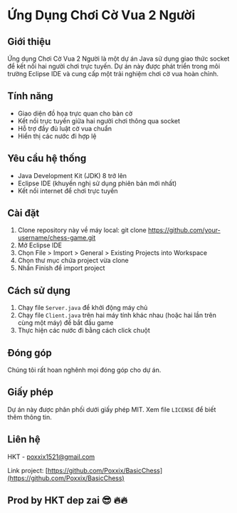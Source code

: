 # Ứng Dụng Chơi Cờ Vua 2 Người

## Giới thiệu

Ứng dụng Chơi Cờ Vua 2 Người là một dự án Java sử dụng giao thức socket để kết nối hai người chơi trực tuyến. Dự án này được phát triển trong môi trường Eclipse IDE và cung cấp một trải nghiệm chơi cờ vua hoàn chỉnh.

## Tính năng

- Giao diện đồ họa trực quan cho bàn cờ
- Kết nối trực tuyến giữa hai người chơi thông qua socket
- Hỗ trợ đầy đủ luật cờ vua chuẩn
- Hiển thị các nước đi hợp lệ


## Yêu cầu hệ thống

- Java Development Kit (JDK) 8 trở lên
- Eclipse IDE (khuyến nghị sử dụng phiên bản mới nhất)
- Kết nối internet để chơi trực tuyến

## Cài đặt

1. Clone repository này về máy local:
git clone https://github.com/your-username/chess-game.git
2. Mở Eclipse IDE
3. Chọn File > Import > General > Existing Projects into Workspace
4. Chọn thư mục chứa project vừa clone
5. Nhấn Finish để import project

## Cách sử dụng

1. Chạy file `Server.java` để khởi động máy chủ
2. Chạy file `Client.java` trên hai máy tính khác nhau (hoặc hai lần trên cùng một máy) để bắt đầu game
3. Thực hiện các nước đi bằng cách click chuột

## Đóng góp

Chúng tôi rất hoan nghênh mọi đóng góp cho dự án.

## Giấy phép

Dự án này được phân phối dưới giấy phép MIT. Xem file `LICENSE` để biết thêm thông tin.

## Liên hệ

HKT - poxxix1521@gmail.com

Link project: [https://github.com/Poxxix/BasicChess](https://github.com/Poxxix/BasicChess)

## Prod by HKT dep zai :sunglasses: :fire::fire:
